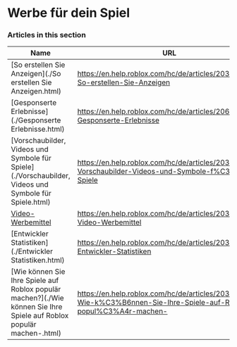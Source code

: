 # Werbe für dein Spiel  
### Articles in this section
Name|URL
-|-
[So erstellen Sie Anzeigen](./So erstellen Sie Anzeigen.html) |https://en.help.roblox.com/hc/de/articles/203313840-So-erstellen-Sie-Anzeigen
[Gesponserte Erlebnisse](./Gesponserte Erlebnisse.html) |https://en.help.roblox.com/hc/de/articles/206455923-Gesponserte-Erlebnisse
[Vorschaubilder, Videos und Symbole für Spiele](./Vorschaubilder, Videos und Symbole für Spiele.html) |https://en.help.roblox.com/hc/de/articles/203314060-Vorschaubilder-Videos-und-Symbole-f%C3%BCr-Spiele
[Video-Werbemittel](./Video-Werbemittel.html) |https://en.help.roblox.com/hc/de/articles/203312520-Video-Werbemittel
[Entwickler Statistiken](./Entwickler Statistiken.html) |https://en.help.roblox.com/hc/de/articles/203314110-Entwickler-Statistiken
[Wie können Sie Ihre Spiele auf Roblox populär machen?](./Wie können Sie Ihre Spiele auf Roblox populär machen-.html) |https://en.help.roblox.com/hc/de/articles/203313420-Wie-k%C3%B6nnen-Sie-Ihre-Spiele-auf-Roblox-popul%C3%A4r-machen-